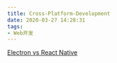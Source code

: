 ```yaml
---
title: Cross-Platform-Development
date: 2020-03-27 14:28:31
tags:
- Web开发
---
```

[Electron vs React Native](https://stackshare.io/stackups/electron-vs-react-native)